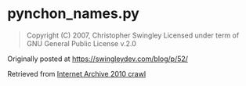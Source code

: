 # pynchon_names.py

> Copyright (C) 2007, Christopher Swingley
> Licensed under term of GNU General Public License v.2.0

Originally posted at https://swingleydev.com/blog/p/52/

Retrieved from [Internet Archive 2010 crawl](https://web.archive.org/web/20101130201617/http://swingleydev.com/blog/wp-content/pynchon_names.py)
